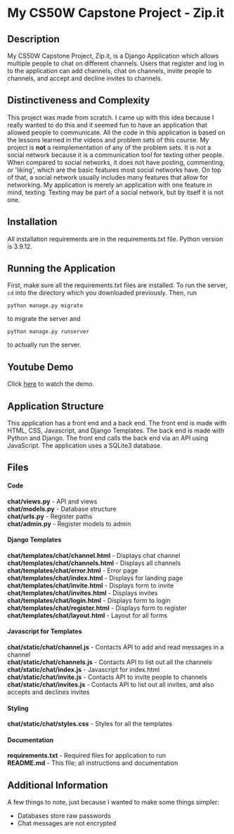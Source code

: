 # My CS50W Capstone Project - Zip.it

## Description
My CS50W Capstone Project, Zip.it, is a Django Application which allows multiple people to chat on different channels. Users that register and log in to the application can add channels, chat on channels, invite people to channels, and accept and decline invites to channels.

## Distinctiveness and Complexity
This project was made from scratch. I came up with this idea because I really wanted to do this and it seemed fun to have an application that allowed people to communicate. All the code in this application is based on the lessons learned in the videos and problem sets of this course. My project is **not** a reimplementation of any of the problem sets. It is not a social network because it is a communication tool for texting other people. When compared to social networks, it does not have posting, commenting, or 'liking', which are the basic features most social networks have. On top of that, a social network usually includes many features that allow for networking. My application is merely an application with one feature in mind, texting. Texting may be part of a social network, but by itself it is not one.

## Installation
All installation requirements are in the requirements.txt file. Python version is 3.9.12.

## Running the Application
First, make sure all the requirements.txt files are installed.
To run the server, `cd` into the directory which you downloaded previously. Then, run
```
python manage.py migrate
```

to migrate the server and
```
python manage.py runserver
```
to actually run the server.

## Youtube Demo
Click [here](https://www.youtube.com) to watch the demo.

## Application Structure
This application has a front end and a back end. The front end is made with HTML, CSS, Javascript, and Django Templates. The back end is made with Python and Django. The front end calls the back end via an API using JavaScript. The application uses a SQLite3 database.

## Files
#### Code
**chat/views.py** - API and views  
**chat/models.py** - Database structure    
**chat/urls.py** - Register paths  
**chat/admin.py** - Register models to admin

#### Django Templates
**chat/templates/chat/channel.html** - Displays chat channel  
**chat/templates/chat/channels.html** - Displays all channels   
**chat/templates/chat/error.html** - Error page  
**chat/templates/chat/index.html** - Displays for landing page  
**chat/templates/chat/invite.html** - Displays form to invite  
**chat/templates/chat/invites.html** - Displays invites  
**chat/templates/chat/login.html** - Displays form to login   
**chat/templates/chat/register.html** - Displays form to register   
**chat/templates/chat/layout.html**  -  Layout for all forms

#### Javascript for Templates
**chat/static/chat/channel.js** - Contacts API to add and read messages in a channel  
**chat/static/chat/channels.js** - Contacts API to list out all the channels  
**chat/static/chat/index.js** - Javascript for index.html  
**chat/static/chat/invite.js** -  Contacts API to invite people to channels  
**chat/static/chat/invites.js** - Contacts API to list out all invites, and also accepts and declines invites   

#### Styling
**chat/static/chat/styles.css** - Styles for all the templates

#### Documentation
**requirements.txt** - Required files for application to run  
**README.md** - This file; all instructions and documentation

## Additional Information
A few things to note, just because I wanted to make some things simpler:
- Databases store raw passwords
- Chat messages are not encrypted